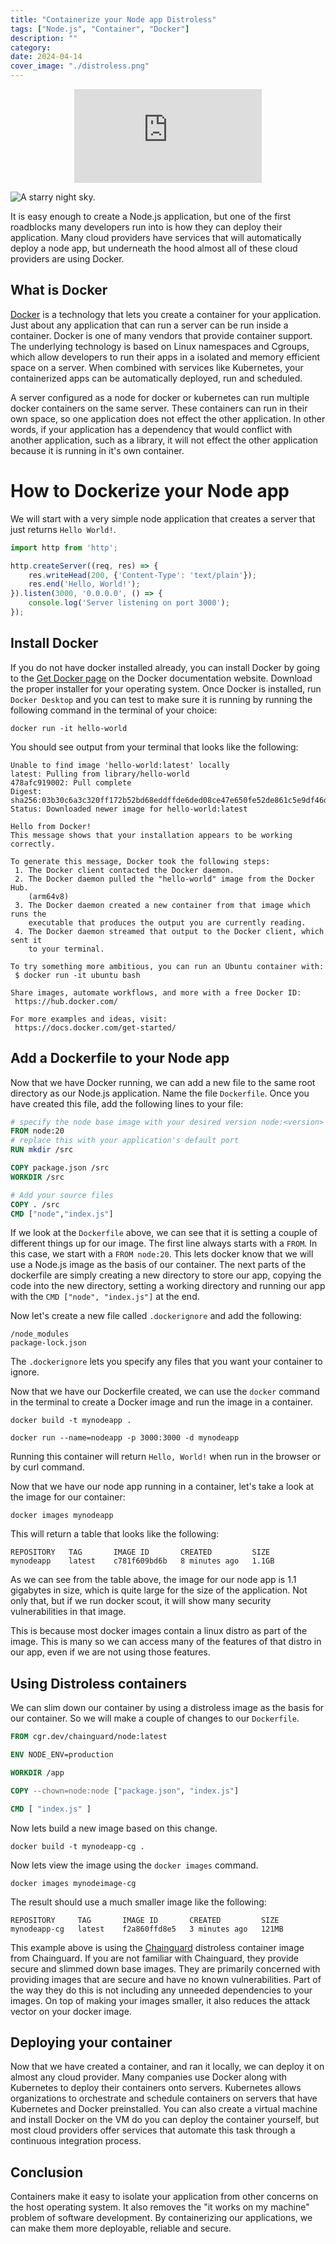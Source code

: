 ```yaml
---
title: "Containerize your Node app Distroless"
tags: ["Node.js", "Container", "Docker"]
description: ""
category: 
date: 2024-04-14
cover_image: "./distroless.png"
---
```


<div style="text-align: center">
    <div class="responsive-iframe-container">
        <iframe src="https://youtube.com/embed/Co4DiyDvKPA" frameborder="0" allow="accelerometer; autoplay; encrypted-media; gyroscope; picture-in-picture" allowfullscreen></iframe>
    </div>
</div>

![A starry night sky.](./distroless.png)

It is easy enough to create a Node.js application, but one of the first roadblocks many developers run into is how they can deploy their application. Many cloud providers have services that will automatically deploy a node app, but underneath the hood almost all of these cloud providers are using Docker. 

## What is Docker
[Docker](http://www.docker.com) is a technology that lets you create a container for your application. Just about any application that can run a server can be run inside a container. Docker is one of many vendors that provide container support. The underlying technology is based on Linux namespaces and Cgroups, which allow developers to run their apps in a isolated and memory efficient space on a server. When combined with services like Kubernetes, your containerized apps can be automatically deployed, run and scheduled. 

A server configured as a node for docker or kubernetes can run multiple docker containers on the same server. These containers can run in their own space, so one application does not effect the other application. In other words, if your application has a dependency that would conflict with another application, such as a library, it will not effect the other application because it is running in it's own container.

# How to Dockerize your Node app

We will start with a very simple node application that creates a server that just returns `Hello World!`.

```javascript
import http from 'http';

http.createServer((req, res) => {
    res.writeHead(200, {'Content-Type': 'text/plain'});
    res.end('Hello, World!');
}).listen(3000, '0.0.0.0', () => {
    console.log('Server listening on port 3000');
});
```

## Install Docker

If you do not have docker installed already, you can install Docker by going to the [Get Docker page](https://docs.docker.com/get-docker/) on the Docker documentation website. Download the proper installer for your operating system. Once Docker is installed, run `Docker Desktop` and you can test to make sure it is running by running the following command in the terminal of your choice:

```shell
docker run -it hello-world
```

You should see output from your terminal that looks like the following:

```shell
Unable to find image 'hello-world:latest' locally
latest: Pulling from library/hello-world
478afc919002: Pull complete
Digest: sha256:03b30c6a3c320ff172b52bd68eddffde6ded08ce47e650fe52de861c5e9df46d
Status: Downloaded newer image for hello-world:latest

Hello from Docker!
This message shows that your installation appears to be working correctly.

To generate this message, Docker took the following steps:
 1. The Docker client contacted the Docker daemon.
 2. The Docker daemon pulled the "hello-world" image from the Docker Hub.
    (arm64v8)
 3. The Docker daemon created a new container from that image which runs the
    executable that produces the output you are currently reading.
 4. The Docker daemon streamed that output to the Docker client, which sent it
    to your terminal.

To try something more ambitious, you can run an Ubuntu container with:
 $ docker run -it ubuntu bash

Share images, automate workflows, and more with a free Docker ID:
 https://hub.docker.com/

For more examples and ideas, visit:
 https://docs.docker.com/get-started/
```

## Add a Dockerfile to your Node app

Now that we have Docker running, we can add a new file to the same root directory as our Node.js application. Name the file `Dockerfile`. Once you have created this file, add the following lines to your file:

```Dockerfile
# specify the node base image with your desired version node:<version>
FROM node:20
# replace this with your application's default port
RUN mkdir /src

COPY package.json /src
WORKDIR /src

# Add your source files
COPY . /src
CMD ["node","index.js"]
```

If we look at the `Dockerfile` above, we can see that it is setting a couple of different things up for our image. The first line always starts with a `FROM`. In this case, we start with a `FROM node:20`. This lets docker know that we will use a Node.js image as the basis of our container. The next parts of the dockerfile are simply creating a new directory to store our app, copying the code into the new directory, setting a working directory and running our app with the `CMD ["node", "index.js"]` at the end.

Now let's create a new file called `.dockerignore` and add the following:

```text
/node_modules
package-lock.json
```

The `.dockerignore` lets you specify any files that you want your container to ignore.

Now that we have our Dockerfile created, we can use the `docker` command in the terminal to create a Docker image and run the image in a container.

```shell
docker build -t mynodeapp .

docker run --name=nodeapp -p 3000:3000 -d mynodeapp
```

Running this container will return `Hello, World!` when run in the browser or by curl command.

Now that we have our node app running in a container, let's take a look at the image for our container:

```shell
docker images mynodeapp 
```

This will return a table that looks like the following:

```text
REPOSITORY   TAG       IMAGE ID       CREATED         SIZE
mynodeapp    latest    c781f609bd6b   8 minutes ago   1.1GB
```

As we can see from the table above, the image for our node app is 1.1 gigabytes in size, which is quite large for the size of the application. Not only that, but if we run docker scout, it will show many security vulnerabilities in that image.

This is because most docker images contain a linux distro as part of the image. This is many so we can access many of the features of that distro in our app, even if we are not using those features.

## Using Distroless containers

We can slim down our container by using a distroless image as the basis for our container. So we will make a couple of changes to our `Dockerfile`.

```dockerfile
FROM cgr.dev/chainguard/node:latest

ENV NODE_ENV=production

WORKDIR /app

COPY --chown=node:node ["package.json", "index.js"]

CMD [ "index.js" ]
```

Now lets build a new image based on this change.

```shell
docker build -t mynodeapp-cg .
```

Now lets view the image using the `docker images` command.

```shell
docker images mynodeimage-cg
```

The result should use a much smaller image like the following:

```text
REPOSITORY     TAG       IMAGE ID       CREATED         SIZE
mynodeapp-cg   latest    f2a860ffd8e5   3 minutes ago   121MB
```

This example above is using the [Chainguard](https://images.chainguard.dev/directory/image/node/overview) distroless container image from Chainguard. If you are not familiar with Chainguard, they provide secure and slimmed down base images. They are primarily concerned with providing images that are secure and have no known vulnerabilities. Part of the way they do this is not including any unneeded dependencies to your images. On top of making your images smaller, it also reduces the attack vector on your docker image.

## Deploying your container

Now that we have created a container, and ran it locally, we can deploy it on almost any cloud provider. Many companies use Docker along with Kubernetes to deploy their containers onto servers. Kubernetes allows organizations to orchestrate and schedule containers on servers that have Kubernetes and Docker preinstalled. You can also create a virtual machine and install Docker on the VM do you can deploy the container yourself, but most cloud providers offer services that automate this task through a continuous integration process.

## Conclusion

Containers make it easy to isolate your application from other concerns on the host operating system. It also removes the "it works on my machine" problem of software development. By containerizing our applications, we can make them more deployable, reliable and secure.